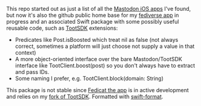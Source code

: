 This repo started out as just a list of all the [Mastodon iOS apps](iosapps.md) I've found, but now it's also the github public home base for my [fediverse app](https://fedicat.com/) in progress and an associated Swift package with some possibly useful reusable code, such as [TootSDK](https://github.com/technicat/TootSDK) extensions:

- Predicates like Post.isBoosted which treat nil as false (not always correct, sometimes a platform will just choose not supply a value in that context)
- A more object-oriented interface over the bare Mastodon/TootSDK interface like TootClient.boost(post) so you don't always have to extract and pass IDs.
- Some naming I prefer, e.g. TootClient.block(domain: String)

This package is not stable since [Fedicat the app](https://fedicat.com/) is in active development and relies on my [fork of TootSDK](https://github.com/technicat/TootSDK). Formatted with [swift-format](https://github.com/apple/swift-format).

